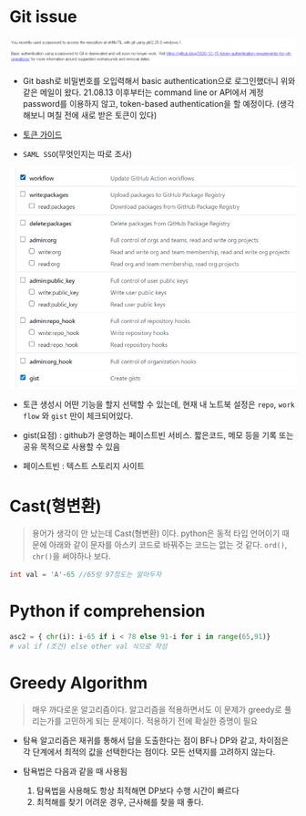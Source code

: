 # Git issue

![image-20210616114113216](.\images\image-20210616114113216.png)

- Git bash로 비밀번호를 오입력해서 basic authentication으로 로그인했더니 위와 같은 메일이 왔다. 21.08.13 이후부터는 command line or API에서 계정 password를 이용하지 않고, token-based authentication을 할 예정이다. (생각해보니 며칠 전에 새로 받은 토큰이 있다)

- [토큰 가이드](https://docs.github.com/en/github/authenticating-to-github/keeping-your-account-and-data-secure/creating-a-personal-access-token#creating-a-token) 
-  `SAML SSO`(무엇인지는 따로 조사)



![image-20210616120635477](images\image-20210616120635477.png)

- 토큰 생성시 어떤 기능을 할지 선택할 수 있는데, 현재 내 노트북 설정은 `repo`,  `work flow` 와 `gist` 만이 체크되어있다.
- gist(요점) : github가 운영하는 페이스트빈 서비스. 짧은코드, 메모 등을 기록 또는 공유 목적으로 사용할 수 있음

- 페이스트빈 : 텍스트 스토리지 사이트





# Cast(형변환)

> 용어가 생각이 안 났는데 Cast(형변환) 이다. python은 동적 타입 언어이기 때문에 아래와 같이 문자를 아스키 코드로 바꿔주는 코드는 없는 것 같다. `ord()`, `chr()`을 써야하나 보다.

```java
int val = 'A'-65 //65랑 97정도는 알아두자
```



# Python if comprehension

```python
asc2 = { chr(i): i-65 if i < 78 else 91-i for i in range(65,91)}
# val if (조건) else other val 식으로 작성
```



# Greedy Algorithm

> 매우 까다로운 알고리즘이다. 알고리즘을 적용하면서도 이 문제가 greedy로 풀리는가를 고민하게 되는 문제이다. 적용하기 전에 확실한 증명이 필요

- 탐욕 알고리즘은 재귀를 통해서 답을 도출한다는 점이 BF나 DP와 같고, 차이점은 각 단계에서 최적의 값을 선택한다는 점이다. 모든 선택지를 고려하지 않는다.

- 탐욕법은 다음과 같을 때 사용됨

  1. 탐욕법을 사용해도 항상 최적해면 DP보다 수행 시간이 빠르다
  2. 최적해를 찾기 어려운 경우, 근사해를 찾을 때 좋다.

  


